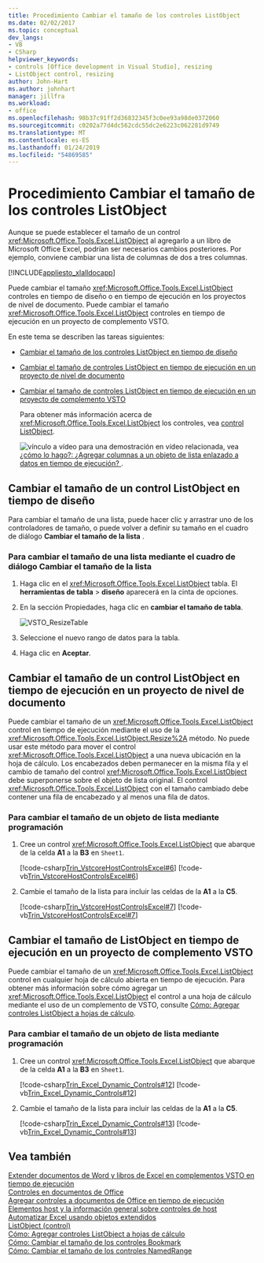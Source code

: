 ```yaml
---
title: Procedimiento Cambiar el tamaño de los controles ListObject
ms.date: 02/02/2017
ms.topic: conceptual
dev_langs:
- VB
- CSharp
helpviewer_keywords:
- controls [Office development in Visual Studio], resizing
- ListObject control, resizing
author: John-Hart
ms.author: johnhart
manager: jillfra
ms.workload:
- office
ms.openlocfilehash: 98b37c91ff2d36832345f3c0ee93a98de0372060
ms.sourcegitcommit: c0202a77d4dc562cdc55dc2e6223c062281d9749
ms.translationtype: MT
ms.contentlocale: es-ES
ms.lasthandoff: 01/24/2019
ms.locfileid: "54869585"
---
```

# <a name="how-to-resize-listobject-controls"></a>Procedimiento Cambiar el tamaño de los controles ListObject
  Aunque se puede establecer el tamaño de un control <xref:Microsoft.Office.Tools.Excel.ListObject> al agregarlo a un libro de Microsoft Office Excel, podrían ser necesarios cambios posteriores. Por ejemplo, conviene cambiar una lista de columnas de dos a tres columnas.  
  
 [!INCLUDE[appliesto_xlalldocapp](../vsto/includes/appliesto-xlalldocapp-md.md)]  
  
 Puede cambiar el tamaño <xref:Microsoft.Office.Tools.Excel.ListObject> controles en tiempo de diseño o en tiempo de ejecución en los proyectos de nivel de documento. Puede cambiar el tamaño <xref:Microsoft.Office.Tools.Excel.ListObject> controles en tiempo de ejecución en un proyecto de complemento VSTO.  
  
 En este tema se describen las tareas siguientes:  
  
- [Cambiar el tamaño de los controles ListObject en tiempo de diseño](#designtime)  
  
- [Cambiar el tamaño de controles ListObject en tiempo de ejecución en un proyecto de nivel de documento](#runtimedoclevel)  
  
- [Cambiar el tamaño de controles ListObject en tiempo de ejecución en un proyecto de complemento VSTO](#runtimeaddin)  
  
  Para obtener más información acerca de <xref:Microsoft.Office.Tools.Excel.ListObject> los controles, vea [control ListObject](../vsto/listobject-control.md).  
  
  ![vínculo a vídeo](../vsto/media/playvideo.gif "vínculo al vídeo") para una demostración en vídeo relacionada, vea [¿cómo lo hago?: ¿Agregar columnas a un objeto de lista enlazado a datos en tiempo de ejecución? ](http://go.microsoft.com/fwlink/?LinkID=130318).  
  
##  <a name="designtime"></a> Cambiar el tamaño de un control ListObject en tiempo de diseño  
 Para cambiar el tamaño de una lista, puede hacer clic y arrastrar uno de los controladores de tamaño, o puede volver a definir su tamaño en el cuadro de diálogo **Cambiar el tamaño de la lista** .  
  
### <a name="to-resize-a-list-by-using-the-resize-list-dialog-box"></a>Para cambiar el tamaño de una lista mediante el cuadro de diálogo Cambiar el tamaño de la lista  
  
  
1.  Haga clic en el <xref:Microsoft.Office.Tools.Excel.ListObject> tabla. El **herramientas de tabla** > **diseño** aparecerá en la cinta de opciones.  
  
2.  En la sección Propiedades, haga clic en **cambiar el tamaño de tabla**.  

    ![VSTO_ResizeTable](../vsto/media/vsto-resizetable.png)
  
3.  Seleccione el nuevo rango de datos para la tabla.  
  
4.  Haga clic en **Aceptar**.  
  
##  <a name="runtimedoclevel"></a> Cambiar el tamaño de un control ListObject en tiempo de ejecución en un proyecto de nivel de documento  
 Puede cambiar el tamaño de un <xref:Microsoft.Office.Tools.Excel.ListObject> control en tiempo de ejecución mediante el uso de la <xref:Microsoft.Office.Tools.Excel.ListObject.Resize%2A> método. No puede usar este método para mover el control <xref:Microsoft.Office.Tools.Excel.ListObject> a una nueva ubicación en la hoja de cálculo. Los encabezados deben permanecer en la misma fila y el cambio de tamaño del control <xref:Microsoft.Office.Tools.Excel.ListObject> debe superponerse sobre el objeto de lista original. El control <xref:Microsoft.Office.Tools.Excel.ListObject> con el tamaño cambiado debe contener una fila de encabezado y al menos una fila de datos.  
  
### <a name="to-resize-a-list-object-programmatically"></a>Para cambiar el tamaño de un objeto de lista mediante programación  
  
1.  Cree un control <xref:Microsoft.Office.Tools.Excel.ListObject> que abarque de la celda **A1** a la **B3** en `Sheet1`.  
  
     [!code-csharp[Trin_VstcoreHostControlsExcel#6](../vsto/codesnippet/CSharp/Trin_VstcoreHostControlsExcelCS/Sheet1.cs#6)]
     [!code-vb[Trin_VstcoreHostControlsExcel#6](../vsto/codesnippet/VisualBasic/Trin_VstcoreHostControlsExcelVB/Sheet1.vb#6)]  
  
2.  Cambie el tamaño de la lista para incluir las celdas de la **A1** a la **C5**.  
  
     [!code-csharp[Trin_VstcoreHostControlsExcel#7](../vsto/codesnippet/CSharp/Trin_VstcoreHostControlsExcelCS/Sheet1.cs#7)]
     [!code-vb[Trin_VstcoreHostControlsExcel#7](../vsto/codesnippet/VisualBasic/Trin_VstcoreHostControlsExcelVB/Sheet1.vb#7)]  
  
##  <a name="runtimeaddin"></a> Cambiar el tamaño de ListObject en tiempo de ejecución en un proyecto de complemento VSTO  
 Puede cambiar el tamaño de un <xref:Microsoft.Office.Tools.Excel.ListObject> control en cualquier hoja de cálculo abierta en tiempo de ejecución. Para obtener más información sobre cómo agregar un <xref:Microsoft.Office.Tools.Excel.ListObject> el control a una hoja de cálculo mediante el uso de un complemento de VSTO, consulte [Cómo: Agregar controles ListObject a hojas de cálculo](../vsto/how-to-add-listobject-controls-to-worksheets.md).  
  
### <a name="to-resize-a-list-object-programmatically"></a>Para cambiar el tamaño de un objeto de lista mediante programación  
  
1.  Cree un control <xref:Microsoft.Office.Tools.Excel.ListObject> que abarque de la celda **A1** a la **B3** en `Sheet1`.  
  
     [!code-csharp[Trin_Excel_Dynamic_Controls#12](../vsto/codesnippet/CSharp/Trin_Excel_Dynamic_Controls/ThisAddIn.cs#12)]
     [!code-vb[Trin_Excel_Dynamic_Controls#12](../vsto/codesnippet/VisualBasic/Trin_Excel_Dynamic_Controls/ThisAddIn.vb#12)]  
  
2.  Cambie el tamaño de la lista para incluir las celdas de la **A1** a la **C5**.  
  
     [!code-csharp[Trin_Excel_Dynamic_Controls#13](../vsto/codesnippet/CSharp/Trin_Excel_Dynamic_Controls/ThisAddIn.cs#13)]
     [!code-vb[Trin_Excel_Dynamic_Controls#13](../vsto/codesnippet/VisualBasic/Trin_Excel_Dynamic_Controls/ThisAddIn.vb#13)]  
  
## <a name="see-also"></a>Vea también  
 [Extender documentos de Word y libros de Excel en complementos VSTO en tiempo de ejecución](../vsto/extending-word-documents-and-excel-workbooks-in-vsto-add-ins-at-run-time.md)   
 [Controles en documentos de Office](../vsto/controls-on-office-documents.md)   
 [Agregar controles a documentos de Office en tiempo de ejecución](../vsto/adding-controls-to-office-documents-at-run-time.md)   
 [Elementos host y la información general sobre controles de host](../vsto/host-items-and-host-controls-overview.md)   
 [Automatizar Excel usando objetos extendidos](../vsto/automating-excel-by-using-extended-objects.md)   
 [ListObject (control)](../vsto/listobject-control.md)   
 [Cómo: Agregar controles ListObject a hojas de cálculo](../vsto/how-to-add-listobject-controls-to-worksheets.md)   
 [Cómo: Cambiar el tamaño de los controles Bookmark](../vsto/how-to-resize-bookmark-controls.md)   
 [Cómo: Cambiar el tamaño de los controles NamedRange](../vsto/how-to-resize-namedrange-controls.md)  
